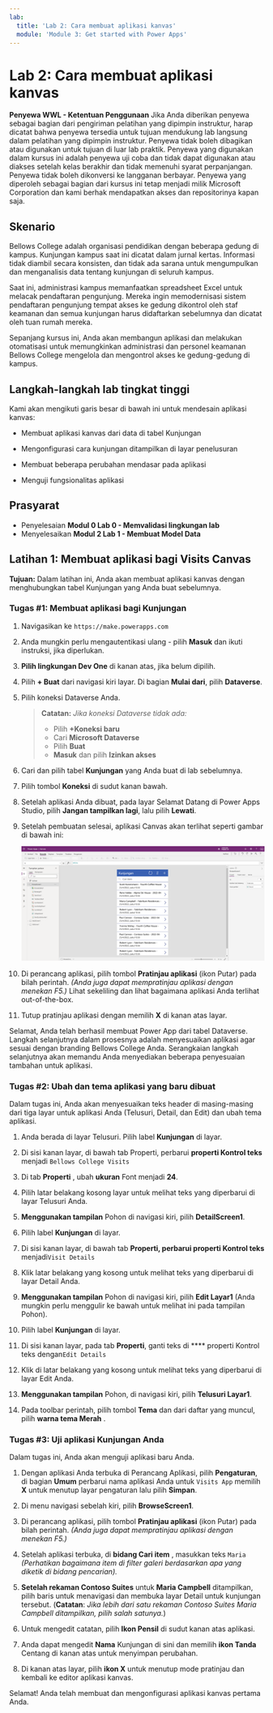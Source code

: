 ```yaml
---
lab:
  title: 'Lab 2: Cara membuat aplikasi kanvas'
  module: 'Module 3: Get started with Power Apps'
---
```


# Lab 2: Cara membuat aplikasi kanvas

**Penyewa WWL - Ketentuan Penggunaan** Jika Anda diberikan penyewa sebagai bagian dari pengiriman pelatihan yang dipimpin instruktur, harap dicatat bahwa penyewa tersedia untuk tujuan mendukung lab langsung dalam pelatihan yang dipimpin instruktur. Penyewa tidak boleh dibagikan atau digunakan untuk tujuan di luar lab praktik. Penyewa yang digunakan dalam kursus ini adalah penyewa uji coba dan tidak dapat digunakan atau diakses setelah kelas berakhir dan tidak memenuhi syarat perpanjangan. Penyewa tidak boleh dikonversi ke langganan berbayar. Penyewa yang diperoleh sebagai bagian dari kursus ini tetap menjadi milik Microsoft Corporation dan kami berhak mendapatkan akses dan repositorinya kapan saja. 

## Skenario

Bellows College adalah organisasi pendidikan dengan beberapa gedung di kampus. Kunjungan kampus saat ini dicatat dalam jurnal kertas. Informasi tidak diambil secara konsisten, dan tidak ada sarana untuk mengumpulkan dan menganalisis data tentang kunjungan di seluruh kampus.

Saat ini, administrasi kampus memanfaatkan spreadsheet Excel untuk melacak pendaftaran pengunjung. Mereka ingin memodernisasi sistem pendaftaran pengunjung tempat akses ke gedung dikontrol oleh staf keamanan dan semua kunjungan harus didaftarkan sebelumnya dan dicatat oleh tuan rumah mereka.

Sepanjang kursus ini, Anda akan membangun aplikasi dan melakukan otomatisasi untuk memungkinkan administrasi dan personel keamanan Bellows College mengelola dan mengontrol akses ke gedung-gedung di kampus.


## Langkah-langkah lab tingkat tinggi

Kami akan mengikuti garis besar di bawah ini untuk mendesain aplikasi kanvas:

- Membuat aplikasi kanvas dari data di tabel Kunjungan

- Mengonfigurasi cara kunjungan ditampilkan di layar penelusuran

- Membuat beberapa perubahan mendasar pada aplikasi

- Menguji fungsionalitas aplikasi

## Prasyarat

- Penyelesaian **Modul 0 Lab 0 - Memvalidasi lingkungan lab**
- Menyelesaikan **Modul 2 Lab 1 - Membuat Model Data**


## Latihan 1: Membuat aplikasi bagi Visits Canvas

**Tujuan:** Dalam latihan ini, Anda akan membuat aplikasi kanvas dengan menghubungkan tabel Kunjungan yang Anda buat sebelumnya.


### Tugas \#1: Membuat aplikasi bagi Kunjungan

1.  Navigasikan ke `https://make.powerapps.com`

2.  Anda mungkin perlu mengautentikasi ulang - pilih **Masuk** dan ikuti instruksi, jika diperlukan.

3.  **Pilih lingkungan Dev One** di kanan atas, jika belum dipilih.

4.  Pilih **+ Buat** dari navigasi kiri layar. Di bagian **Mulai dari**, pilih **Dataverse**.

5.  Pilih koneksi Dataverse Anda.

    > **Catatan:** *Jika koneksi Dataverse tidak ada:*
    > - Pilih **+Koneksi baru**
    > - Cari **Microsoft Dataverse**
    > - Pilih **Buat**
    > - **Masuk** dan pilih **Izinkan akses**

6.  Cari dan pilih tabel **Kunjungan** yang Anda buat di lab sebelumnya.

7.  Pilih tombol **Koneksi** di sudut kanan bawah.

8.  Setelah aplikasi Anda dibuat, pada layar Selamat Datang di Power Apps Studio, pilih **Jangan tampilkan lagi**, lalu pilih **Lewati**.

9.  Setelah pembuatan selesai, aplikasi Canvas akan terlihat seperti gambar di bawah ini:

    ![Aplikasi kanvas dibuat dari data Kunjungan.](media/2-canvas-app-from-data.png)

10.  Di perancang aplikasi, pilih tombol **Pratinjau aplikasi** (ikon Putar) pada bilah perintah. *(Anda juga dapat mempratinjau aplikasi dengan menekan F5.)* Lihat sekeliling dan lihat bagaimana aplikasi Anda terlihat out-of-the-box.

11. Tutup pratinjau aplikasi dengan memilih **X** di kanan atas layar.

Selamat, Anda telah berhasil membuat Power App dari tabel Dataverse. Langkah selanjutnya dalam prosesnya adalah menyesuaikan aplikasi agar sesuai dengan branding Bellows College Anda. Serangkaian langkah selanjutnya akan memandu Anda menyediakan beberapa penyesuaian tambahan untuk aplikasi.


### Tugas \#2: Ubah dan tema aplikasi yang baru dibuat

Dalam tugas ini, Anda akan menyesuaikan teks header di masing-masing dari tiga layar untuk aplikasi Anda (Telusuri, Detail, dan Edit) dan ubah tema aplikasi. 

1.  Anda berada di layar Telusuri. Pilih label **Kunjungan** di layar.

1.  Di sisi kanan layar, di bawah tab Properti, perbarui **properti Kontrol teks** menjadi `Bellows College Visits`

1.  Di tab **Properti** , ubah **ukuran** Font menjadi **24**. 

1.  Pilih latar belakang kosong layar untuk melihat teks yang diperbarui di layar Telusuri Anda. 

1.  **Menggunakan tampilan** Pohon di navigasi kiri, pilih **DetailScreen1**. 

1.  Pilih label **Kunjungan** di layar.

1.  Di sisi kanan layar, di bawah tab **Properti, perbarui **properti Kontrol teks**** menjadi`Visit Details`

1.  Klik latar belakang yang kosong untuk melihat teks yang diperbarui di layar Detail Anda.

1.  **Menggunakan tampilan** Pohon di navigasi kiri, pilih **Edit Layar1** (Anda mungkin perlu menggulir ke bawah untuk melihat ini pada tampilan Pohon).

1.  Pilih label **Kunjungan** di layar.

1.  Di sisi kanan layar, pada tab **Properti**, ganti teks di **** properti Kontrol teks dengan`Edit Details`

1.  Klik di latar belakang yang kosong untuk melihat teks yang diperbarui di layar Edit Anda.

1.  **Menggunakan tampilan** Pohon, di navigasi kiri, pilih **Telusuri Layar1**.

1.  Pada toolbar perintah, pilih tombol **Tema** dan dari daftar yang muncul, pilih **warna tema Merah** .


### Tugas \#3: Uji aplikasi Kunjungan Anda

Dalam tugas ini, Anda akan menguji aplikasi baru Anda.

1.  Dengan aplikasi Anda terbuka di Perancang Aplikasi, pilih **Pengaturan**, di bagian **Umum** perbarui nama aplikasi Anda untuk `Visits App` memilih **X** untuk menutup layar pengaturan lalu pilih **Simpan**.

2.  Di menu navigasi sebelah kiri, pilih **BrowseScreen1**.

3.  Di perancang aplikasi, pilih tombol **Pratinjau aplikasi** (ikon Putar) pada bilah perintah. *(Anda juga dapat mempratinjau aplikasi dengan menekan F5.)*

4.  Setelah aplikasi terbuka, di **bidang Cari item** , masukkan teks `Maria`
     *(Perhatikan bagaimana item di filter galeri berdasarkan apa yang diketik di bidang pencarian).*

5.  **Setelah rekaman Contoso Suites** untuk **Maria Campbell** ditampilkan, pilih baris untuk menavigasi dan membuka layar Detail untuk kunjungan tersebut. (**Catatan**: *Jika lebih dari satu rekaman Contoso Suites Maria Campbell ditampilkan, pilih salah satunya.*)

6.  Untuk mengedit catatan, pilih **Ikon Pensil** di sudut kanan atas aplikasi.

7.  Anda dapat mengedit **Nama** Kunjungan di sini dan memilih **ikon Tanda** Centang di kanan atas untuk menyimpan perubahan.

8.  Di kanan atas layar, pilih **ikon X** untuk menutup mode pratinjau dan kembali ke editor aplikasi kanvas.

Selamat! Anda telah membuat dan mengonfigurasi aplikasi kanvas pertama Anda.

